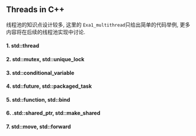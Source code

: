 Threads in C++
---

线程池的知识点设计较多, 这里的 `Exa1_multithread`只给出简单的代码举例,
更多内容将在后续的线程池实现中讨论.

#### 1. std::thread


#### 2. std::mutex, std::unique_lock


#### 3. std::conditional_variable


#### 4. std::future, std::packaged_task


#### 5. std::function, std::bind


#### 6. .std::shared_ptr, std::make_shared


#### 7. std::move, std::forward